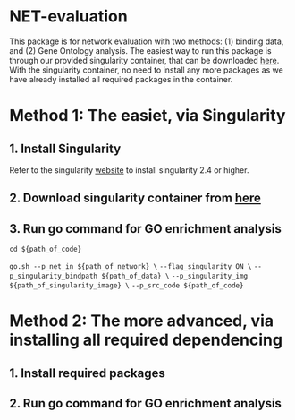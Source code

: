 # NET-evaluation
This package is for network evaluation with two methods: (1) binding data, and (2) Gene Ontology analysis. The easiest way to run this package is through our provided singularity container, that can be downloaded [here](http:/). With the singularity container, no need to install any more packages as we have already installed all required packages in the container. 

# Method 1: The easiet, via Singularity
## 1. Install Singularity
Refer to the singularity [website](https://singularity.lbl.gov/install-linux) to install singularity 2.4 or higher.
## 2. Download singularity container from [here]()
## 3. Run go command for GO enrichment analysis
`cd ${path_of_code}`

`go.sh --p_net_in ${path_of_network} \`
       `--flag_singularity ON \`
       `--p_singularity_bindpath ${path_of_data} \`
       `--p_singularity_img ${path_of_singularity_image} \`
       `--p_src_code ${path_of_code} ` 

# Method 2: The more advanced, via installing all required dependencing
## 1. Install required packages
## 2. Run go command for GO enrichment analysis

